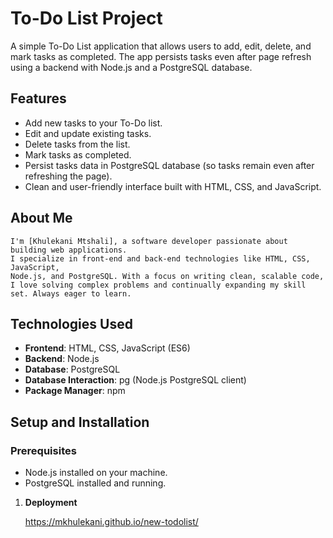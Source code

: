 # To-Do List Project

A simple To-Do List application that allows users to add, edit, delete, and mark tasks as completed. The app persists tasks even after page refresh using a backend with Node.js and a PostgreSQL database.

## Features

- Add new tasks to your To-Do list.
- Edit and update existing tasks.
- Delete tasks from the list.
- Mark tasks as completed.
- Persist tasks data in PostgreSQL database (so tasks remain even after refreshing the page).
- Clean and user-friendly interface built with HTML, CSS, and JavaScript.

## About Me

    I'm [Khulekani Mtshali], a software developer passionate about building web applications. 
    I specialize in front-end and back-end technologies like HTML, CSS, JavaScript,     
    Node.js, and PostgreSQL. With a focus on writing clean, scalable code,
    I love solving complex problems and continually expanding my skill set. Always eager to learn. 

## Technologies Used

- **Frontend**: HTML, CSS, JavaScript (ES6)
- **Backend**: Node.js
- **Database**: PostgreSQL
- **Database Interaction**: pg (Node.js PostgreSQL client)
- **Package Manager**: npm

## Setup and Installation

### Prerequisites

- Node.js installed on your machine.
- PostgreSQL installed and running.
  

1. **Deployment**
   
   https://mkhulekani.github.io/new-todolist/


   
   
   
   
